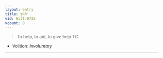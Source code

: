 ```yaml
---
layout: entry
title: སྟངས་
vid: Hill:0725
vcount: 0
---
```

> To help, to aid, to give help TC\.

* Volition: _Involuntary_

---


